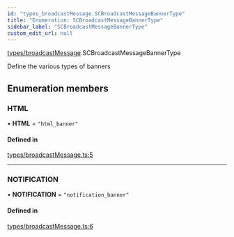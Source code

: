 ```yaml
---
id: "types_broadcastMessage.SCBroadcastMessageBannerType"
title: "Enumeration: SCBroadcastMessageBannerType"
sidebar_label: "SCBroadcastMessageBannerType"
custom_edit_url: null
---
```


[types/broadcastMessage](../modules/types_broadcastMessage.md).SCBroadcastMessageBannerType

Define the various types of banners

## Enumeration members

### HTML

• **HTML** = `"html_banner"`

#### Defined in

[types/broadcastMessage.ts:5](https://github.com/selfcommunity/community-ui/blob/a7bfc2b/packages/sc-core/src/types/broadcastMessage.ts#L5)

___

### NOTIFICATION

• **NOTIFICATION** = `"notification_banner"`

#### Defined in

[types/broadcastMessage.ts:6](https://github.com/selfcommunity/community-ui/blob/a7bfc2b/packages/sc-core/src/types/broadcastMessage.ts#L6)
